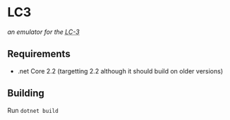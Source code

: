 # LC3
_an emulator for the <abbr title="Little Computer 3">LC-3</abbr>_

## Requirements

 - .net Core 2.2 (targetting 2.2 although it should build on older versions)

## Building

Run `dotnet build`
